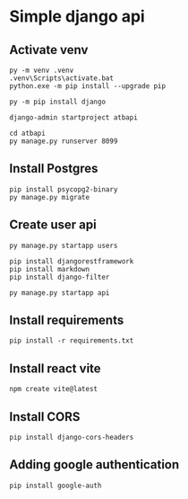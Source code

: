 # Simple django api
## Activate venv
```
py -m venv .venv
.venv\Scripts\activate.bat
python.exe -m pip install --upgrade pip

py -m pip install django

django-admin startproject atbapi

cd atbapi
py manage.py runserver 8099
```

## Install Postgres
```
pip install psycopg2-binary
py manage.py migrate
```

## Create user api
```
py manage.py startapp users

pip install djangorestframework
pip install markdown
pip install django-filter 

py manage.py startapp api
```
## Install requirements
```
pip install -r requirements.txt
```
## Install react vite
```
npm create vite@latest
```
## Install CORS
```
pip install django-cors-headers
```

## Adding google authentication
```
pip install google-auth
```